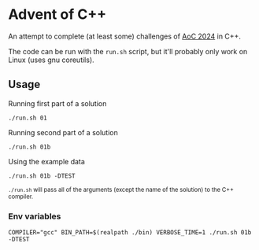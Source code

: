 # Advent of C++

An attempt to complete (at least some) challenges of [AoC 2024](https://adventofcode.com/2024) in C++.

The code can be run with the `run.sh` script, but it'll probably only work on Linux (uses gnu coreutils).

## Usage

Running first part of a solution
```{bash}
./run.sh 01
```


Running second part of a solution
```{bash}
./run.sh 01b
```


Using the example data
```{bash}
./run.sh 01b -DTEST
```
<small><code>./run.sh</code> will pass all of the arguments (except the name of the solution) to the C++ compiler.</small>


### Env variables

```{bash}
COMPILER="gcc" BIN_PATH=$(realpath ./bin) VERBOSE_TIME=1 ./run.sh 01b -DTEST
```

